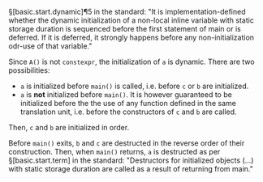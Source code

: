 §[basic.start.dynamic]¶5 in the standard:
"It is implementation-defined whether the dynamic initialization of a non-local inline variable with static storage duration is sequenced before the first statement of main or is deferred. If it is deferred, it strongly happens before any non-initialization odr-use of that variable."

Since `A()` is not `constexpr`, the initialization of `a` is dynamic. There are two possibilities:
- `a` is initialized before `main()` is called, i.e. before `c` or `b` are initialized.
- `a` is **not** initialized before `main()`. It is however guaranteed to be initialized before the the use of any function defined in the same translation unit, i.e. before the constructors of `c` and `b` are called.

Then, `c` and `b` are initialized in order.

Before `main()` exits, `b` and `c` are destructed in the reverse order of their construction. Then, when `main()` returns, `a` is destructed as per §[basic.start.term] in the standard:
"Destructors for initialized objects (...) with static storage duration are called as a result of returning from main."